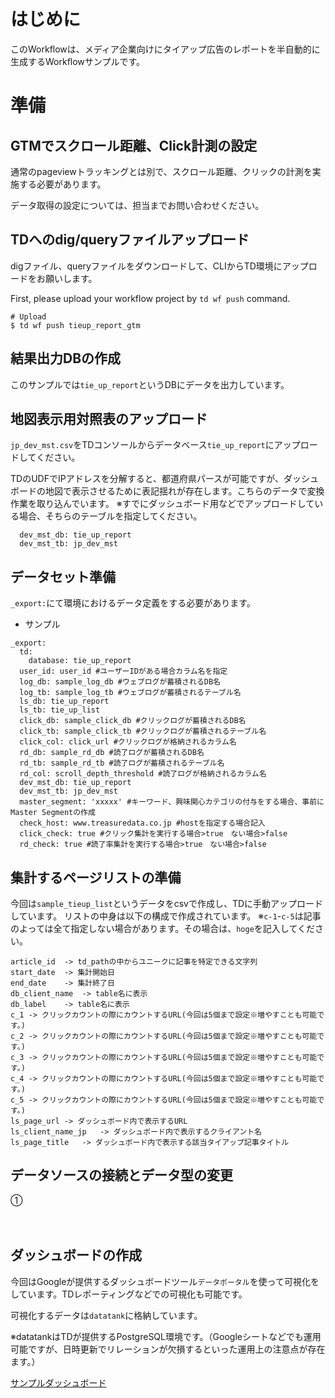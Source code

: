 # はじめに

このWorkflowは、メディア企業向けにタイアップ広告のレポートを半自動的に生成するWorkflowサンプルです。  

  
# 準備

## GTMでスクロール距離、Click計測の設定

通常のpageviewトラッキングとは別で、スクロール距離、クリックの計測を実施する必要があります。
  
データ取得の設定については、担当までお問い合わせください。

  
## TDへのdig/queryファイルアップロード

digファイル、queryファイルをダウンロードして、CLIからTD環境にアップロードをお願いします。
  
First, please upload your workflow project by `td wf push` command.
```
# Upload
$ td wf push tieup_report_gtm
```

  
## 結果出力DBの作成

このサンプルでは`tie_up_report`というDBにデータを出力しています。

  
## 地図表示用対照表のアップロード

`jp_dev_mst.csv`をTDコンソールからデータベース`tie_up_report`にアップロードしてください。
  
TDのUDFでIPアドレスを分解すると、都道府県パースが可能ですが、ダッシュボードの地図で表示させるために表記揺れが存在します。こちらのデータで変換作業を取り込んでいます。
※すでにダッシュボード用などでアップロードしている場合、そちらのテーブルを指定してください。

```
  dev_mst_db: tie_up_report
  dev_mst_tb: jp_dev_mst
```
  
## データセット準備

`_export:`にて環境におけるデータ定義をする必要があります。

- サンプル
```
_export:
  td:
    database: tie_up_report
  user_id: user_id #ユーザーIDがある場合カラム名を指定
  log_db: sample_log_db #ウェブログが蓄積されるDB名
  log_tb: sample_log_tb #ウェブログが蓄積されるテーブル名
  ls_db: tie_up_report
  ls_tb: tie_up_list
  click_db: sample_click_db #クリックログが蓄積されるDB名
  click_tb: sample_click_tb #クリックログが蓄積されるテーブル名
  click_col: click_url #クリックログが格納されるカラム名
  rd_db: sample_rd_db #読了ログが蓄積されるDB名
  rd_tb: sample_rd_tb #読了ログが蓄積されるテーブル名
  rd_col: scroll_depth_threshold #読了ログが格納されるカラム名
  dev_mst_db: tie_up_report
  dev_mst_tb: jp_dev_mst
  master_segment: 'xxxxx' #キーワード、興味関心カテゴリの付与をする場合、事前にMaster Segmentの作成
  check_host: www.treasuredata.co.jp #hostを指定する場合記入
  click_check: true #クリック集計を実行する場合>true　ない場合>false
  rd_check: true #読了率集計を実行する場合>true　ない場合>false
```

  
## 集計するページリストの準備

今回は`sample_tieup_list`というデータをcsvで作成し、TDに手動アップロードしています。
リストの中身は以下の構成で作成されています。
※`c-1`-`c-5`は記事のよっては全て指定しない場合があります。その場合は、`hoge`を記入してください。

```
article_id	-> td_pathの中からユニークに記事を特定できる文字列
start_date	-> 集計開始日
end_date	-> 集計終了日
db_client_name	-> table名に表示
db_label	-> table名に表示
c_1	-> クリックカウントの際にカウントするURL(今回は5個まで設定※増やすことも可能です。)
c_2	-> クリックカウントの際にカウントするURL(今回は5個まで設定※増やすことも可能です。)
c_3	-> クリックカウントの際にカウントするURL(今回は5個まで設定※増やすことも可能です。)
c_4	-> クリックカウントの際にカウントするURL(今回は5個まで設定※増やすことも可能です。)
c_5	-> クリックカウントの際にカウントするURL(今回は5個まで設定※増やすことも可能です。)
ls_page_url	-> ダッシュボード内で表示するURL
ls_client_name_jp	-> ダッシュボード内で表示するクライアント名
ls_page_title	-> ダッシュボード内で表示する該当タイアップ記事タイトル
```


## データソースの接続とデータ型の変更

①

　　
## ダッシュボードの作成

今回はGoogleが提供するダッシュボードツール`データポータル`を使って可視化をしています。TDレポーティングなどでの可視化も可能です。
  
可視化するデータは`datatank`に格納しています。
  
※datatankはTDが提供するPostgreSQL環境です。（Googleシートなどでも運用可能ですが、日時更新でリレーションが欠損するといった運用上の注意点が存在ます。）

[サンプルダッシュボード](https://datastudio.google.com/open/1MHYfrBTWqVa1nC-VRHhnzbAyPpVi7Uff)
